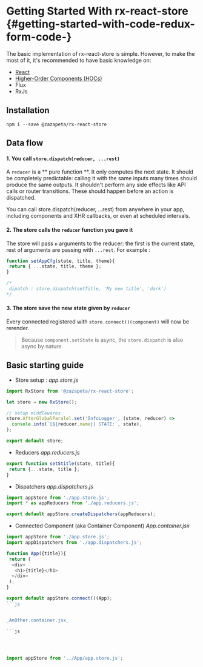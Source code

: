 # Getting Started With rx-react-store {#getting-started-with-code-redux-form-code-}

The basic implementation of rx-react-store is simple. However, to make the most of it, it's recommended to have basic knowledge on:

* [React](https://facebook.github.io/react/)
* [Higher-Order Components \(HOCs\)](https://facebook.github.io/react/docs/higher-order-components.html)
* Flux
* RxJs

## Installation

```batch
npm i --save @zazapeta/rx-react-store
```

## Data flow

 #### 1. You call `store.dispatch(reducer, ...rest)`
 A `reducer` is a ** pure function **. It only computes the next state. It should be completely predictable: calling it with the same inputs many times should produce the same outputs. It shouldn't perform any side effects like API calls or router transitions. These should happen before an action is dispatched.

 
 You can call store.dispatch(reducer, ...rest) from anywhere in your app, including components and XHR callbacks, or even at scheduled intervals.
 
 #### 2. The store calls the `reducer` function you gave it
 
 The store will pass `n` arguments to the reducer: the first is the current state, rest of arguments are passing with `...rest`. For example : 
 
 ```js
 function setAppCfg(state, title, theme){
  return { ...state, title, theme };
 }
 
 /*
  dipatch : store.dispatch(setTitle, 'My new title', 'dark')
 */
 ```

 #### 3. The store save the new state given by `reducer`
 Every connected registered with `store.connect()(component)` will now be rerender.
 
 >Because `component.setState` is async, the `store.dispatch` is also async by nature.

## Basic starting guide

* Store setup : 
_app.store.js_

```js
import RxStore from '@zazapeta/rx-react-store';

let store = new RxStore();

// setup middlewares
store.AfterGlobalParalel.set('InfoLogger', (state, reducer) =>
  console.info(`[${reducer.name}] STATE:`, state),
);

export default store;
```
* Reducers
_app.reducers.js_
```js
export function setStitle(state, title){
 return {...state, title };
}
```
* Dispatchers
_app.dispatchers.js_
```js
import appStore from './app.store.js';
import * as appReducers from './app.reducers.js';

export default appStore.createDispatchers(appReducers);

```
* Connected Component \(aka Container Component\)
_App.container.jsx_
```js
import appStore from './app.store.js';
import appDispatchers from './app.dispatchers.js';

function App({title}){
 return (
  <div>
   <h1>{title}</h1>
  </div>
 );
}

export default appStore.connect()(App);
```js


_AnOther.container.jsx_

```js




import appStore from '../App/app.store.js';

